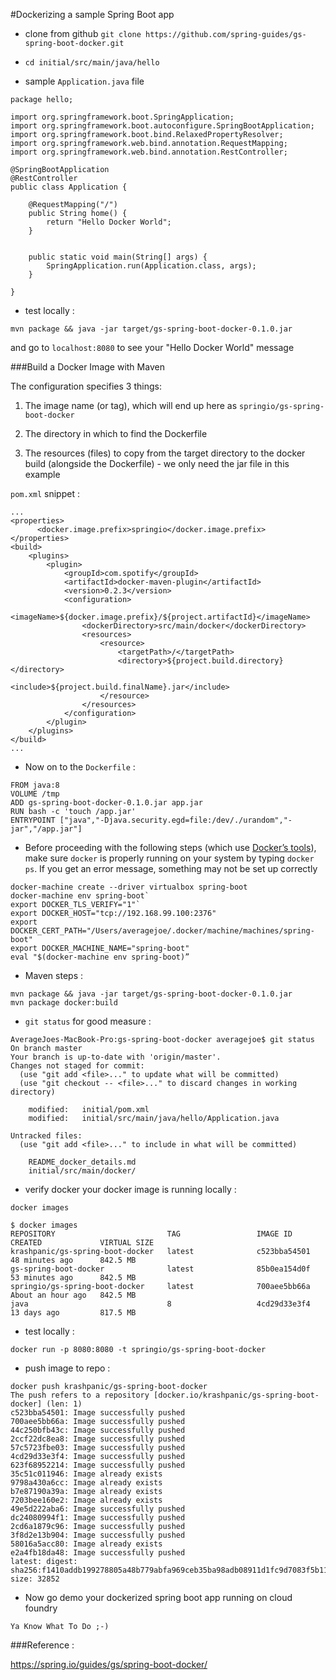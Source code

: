 #Dockerizing a sample Spring Boot app


* clone from github `git clone https://github.com/spring-guides/gs-spring-boot-docker.git`

* `cd initial/src/main/java/hello`

* sample `Application.java` file

```
package hello;

import org.springframework.boot.SpringApplication;
import org.springframework.boot.autoconfigure.SpringBootApplication;
import org.springframework.boot.bind.RelaxedPropertyResolver;
import org.springframework.web.bind.annotation.RequestMapping;
import org.springframework.web.bind.annotation.RestController;

@SpringBootApplication
@RestController
public class Application {

	@RequestMapping("/")
	public String home() {
		return "Hello Docker World";
	}


	public static void main(String[] args) {
		SpringApplication.run(Application.class, args);
	}

}
```


* test locally :

```
mvn package && java -jar target/gs-spring-boot-docker-0.1.0.jar
```

and go to `localhost:8080` to see your "Hello Docker World" message

###Build a Docker Image with Maven

The configuration specifies 3 things:

1. The image name (or tag), which will end up here as `springio/gs-spring-boot-docker`

2. The directory in which to find the Dockerfile

3. The resources (files) to copy from the target directory to the docker build (alongside the Dockerfile) - we only need the jar file in this example

`pom.xml` snippet :

```
...
<properties>
      <docker.image.prefix>springio</docker.image.prefix>
</properties>
<build>
    <plugins>
        <plugin>
            <groupId>com.spotify</groupId>
            <artifactId>docker-maven-plugin</artifactId>
            <version>0.2.3</version>
            <configuration>
                <imageName>${docker.image.prefix}/${project.artifactId}</imageName>
                <dockerDirectory>src/main/docker</dockerDirectory>
                <resources>
                    <resource>
                        <targetPath>/</targetPath>
                        <directory>${project.build.directory}</directory>
                        <include>${project.build.finalName}.jar</include>
                    </resource>
                </resources>
            </configuration>
        </plugin>
    </plugins>
</build>
...
```

* Now on to the `Dockerfile` :


```
FROM java:8
VOLUME /tmp
ADD gs-spring-boot-docker-0.1.0.jar app.jar
RUN bash -c 'touch /app.jar'
ENTRYPOINT ["java","-Djava.security.egd=file:/dev/./urandom","-jar","/app.jar"]
```



* Before proceeding with the following steps (which use [Docker’s tools](https://docs.docker.com/v1.8/installation/mac/)), make sure `docker` is properly running on your system by typing `docker ps`. If you get an error message, something may not be set up correctly

```
docker-machine create --driver virtualbox spring-boot
docker-machine env spring-boot`
export DOCKER_TLS_VERIFY="1"`
export DOCKER_HOST="tcp://192.168.99.100:2376"
export DOCKER_CERT_PATH="/Users/averagejoe/.docker/machine/machines/spring-boot"
export DOCKER_MACHINE_NAME="spring-boot"
eval "$(docker-machine env spring-boot)”
```

* Maven steps :
```
mvn package && java -jar target/gs-spring-boot-docker-0.1.0.jar
mvn package docker:build
```

* `git status` for good measure :

```
AverageJoes-MacBook-Pro:gs-spring-boot-docker averagejoe$ git status
On branch master
Your branch is up-to-date with 'origin/master'.
Changes not staged for commit:
  (use "git add <file>..." to update what will be committed)
  (use "git checkout -- <file>..." to discard changes in working directory)

	modified:   initial/pom.xml
	modified:   initial/src/main/java/hello/Application.java

Untracked files:
  (use "git add <file>..." to include in what will be committed)

	README_docker_details.md
	initial/src/main/docker/
```	

* verify docker your docker image is running locally :

```
docker images

$ docker images
REPOSITORY                         TAG                 IMAGE ID            CREATED             VIRTUAL SIZE
krashpanic/gs-spring-boot-docker   latest              c523bba54501        48 minutes ago      842.5 MB
gs-spring-boot-docker              latest              85b0ea154d0f        53 minutes ago      842.5 MB
springio/gs-spring-boot-docker     latest              700aee5bb66a        About an hour ago   842.5 MB
java                               8                   4cd29d33e3f4        13 days ago         817.5 MB
```
 
* test locally :

```
docker run -p 8080:8080 -t springio/gs-spring-boot-docker
```

* push image to repo :


```
docker push krashpanic/gs-spring-boot-docker
The push refers to a repository [docker.io/krashpanic/gs-spring-boot-docker] (len: 1)
c523bba54501: Image successfully pushed
700aee5bb66a: Image successfully pushed
44c250bfb43c: Image successfully pushed
2ccf22dc8ea8: Image successfully pushed
57c5723fbe03: Image successfully pushed
4cd29d33e3f4: Image successfully pushed
623f68952214: Image successfully pushed
35c51c011946: Image already exists
9798a430a6cc: Image already exists
b7e87190a39a: Image already exists
7203bee160e2: Image already exists
49e5d222aba6: Image successfully pushed
dc24080994f1: Image successfully pushed
2cd6a1879c96: Image successfully pushed
3f8d2e13b904: Image successfully pushed
58016a5acc80: Image already exists
e2a4fb18da48: Image successfully pushed
latest: digest: sha256:f1410addb199278805a48b779abfa969ceb35ba98adb08911d1fc9d7083f5b11 size: 32852
```

* Now go demo your dockerized spring boot app running on cloud foundry

```
Ya Know What To Do ;-)
```


###Reference :

https://spring.io/guides/gs/spring-boot-docker/

